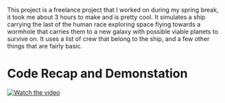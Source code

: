 This project is a freelance project that I worked on during my spring break, it took me about 3 hours to make and is pretty cool.
It simulates a ship carrying the last of the human race exploring space flying towards a wormhole that carries them to a new
galaxy with possible viable planets to survive on. It uses a list of crew that belong to the ship, and a few other things that 
are fairly basic.

# Code Recap and Demonstation
[![Watch the video](https://img.youtube.com/vi/icSCXwH2Has/0.jpg)](https://www.youtube.com/watch?v=icSCXwH2Has&t=366s&ab_channel=CodyRabie)

